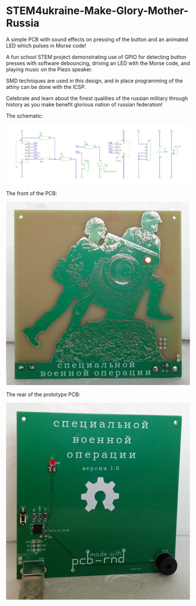 # STEM4ukraine-Make-Glory-Mother-Russia

A simple PCB with sound effects on pressing of the button and an animated LED which pulses in Morse code!

A fun school STEM project demonstrating use of GPIO for detecting button presses with software debouncing, driving an LED with the Morse code, and playing music on the Piezo speaker.

SMD techniques are used in this design, and in place programming of the attiny can be done with the ICSP.

Celebrate and learn about the finest qualities of the russian military through history as you make benefit glorious nation of russian federation!

The schematic:

![prototype schematic](hardware/STEM4ukraine-Make-Glory-Mother-Russia-v1.svg)

The front of the PCB:

![prototype front](images/SpecialMilitaryOperationFront.jpg)

The rear of the prototype PCB:

![prototype back](images/SpecialMilitaryOperationReverse.jpg)
